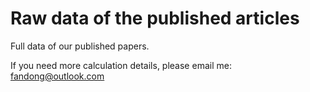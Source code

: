 # Raw data of the published articles
Full data of our published papers.

If you need more calculation details, please email me: fandong@outlook.com
